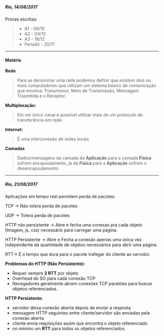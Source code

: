 ##### Rio, 14/08/2017

Provas escritas:
>- A1 - 09/10
>- A2 - 04/12
>- A3 - 18/12
>- Feriado - 20/11

***
#### Matéria

**Rede**
> Para se denominar uma rede podemos definir que existem dois ou mais computadores que utilizam um sistema básico de comunicação que envolva: Transmissor, Meio de Transmissão, Mensagem Trasmitida e o Receptor.

**Multiplexação:**
> Em um único canal é possível utilizar mais de um protocolo de transferência em rede.

**Internet:** 
> É uma interconexão de redes locais

**Camadas**
> Dados/mensagens da camada da **Aplicação** para a camada **Física** sofrem encapsulamento, já da **Física** para a **Aplicação** sofrem o desencapsulamento.


***


##### Rio, 21/08/2017

Aplicações em tempo real permitem perda de pacotes.

TCP -> Não tolera perda de pacotes

UDP -> Tolera perda de pacotes

HTTP não persistente -> Abre e fecha uma conexao pra cada objeto (Imagem, js, css) necessário para carregar uma página.

HTTP Persistente -> Abre e Fecha a conexão apenas uma única vez independente da quantidade de objetos necessários para abrir uma página.

RTT-> É o tempo que dura para o pacote trafegar do cliente ao servidor.

**Problemas do HTTP (Não Persistente):**
- Requer sempre **2 RTT** por objeto
- Overhead do SO para cada conexão TCP
- Nevegadores geralmente abrem conexões TCP paralelas  para buscar objetos referenciados.
 
**HTTP Persistente:**
- servidor deixa conexão aberta depois de enviar a resposta
- mensagem HTTP seguintes entre cliente/servidor são enviadas pela conexão aberta
- cliente envia requisições assim  que encontra o objeto referenciado
- no mínimo um **RTT** para todos os objetos referenciados.